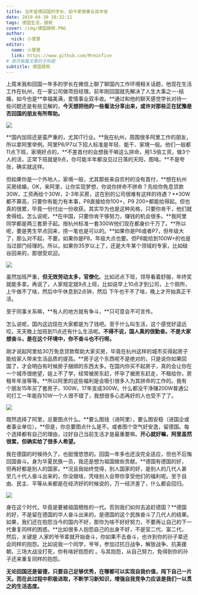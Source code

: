 ```yaml
---
title: 当年留德回国的学长，如今爱情事业双丰收 
date: 2019-04-30 10:32:11
tags: 德国生活，报税
cover: /img/德国报税.PNG
author: 
  nick: 小慧慧
editor:
  name: 小慧慧
  link: https://www.github.com/Mrminfive
# 首页每篇文章的子标题
subtitle: 德国报税
---
```


上周末我和回国一年多的学长在微信上聊了聊国内工作环境相关话题，他现在生活工作在杭州，在一家公司做项目经理。前年刚回国就先解决了人生大事之一-结婚，如今也是**幸福美满，爱情事业双丰收。**通过和他的聊天感觉学长对待一些问题还是有些见解的，**今天想把他的一些看法分享出来，或许对那些正在犹豫是否回国的朋友有所帮助。**

  

![](https://mmbiz.qpic.cn/mmbiz_jpg/rW3MWnUicJ7escj6XXCxiaTZato0jgG5eqO5sP4R4zib6o9oMGpS15Qvv4W81nARyjUjRsQt5qCVkuTNCBy9JXAag/640?wx_fmt=jpeg)

  

**国内加班还是蛮严重的，尤其IT行业。**我在杭州，周围很多阿里工作的朋友，所以拿阿里举例。阿里P6/P7以下招人标准是年轻、能干、家境一般。他们一般都11点下班，家境好点的，**不差首付的会想我干嘛这么拼命，用1.5倍工资，做3个人的活，正常下班就是9点，你可能半年都没见过日落的天阳，图啥。**不是夸张，确实就这样。

  

但如果你是一个外地人，家境一般，尤其那些来自农村的没有首付，**想在杭州买房结婚，OK，来阿里，让你实现梦想，你说你拼命不拼命？先给你免息贷款30W，工资再给个30W，2-3年买房，这在别的公司很难有这样的待遇？**30W都不算高，只要你有能力有本事，P8直接给你100+，P9 200+都能给得起。但也真的很累，毕竟一份付出一份收获。其实华为也是这种风格，只要你肯干，他们就舍得给。怎么说呢，**在中国，只要你肯干够努力，赚钱的机会很多。**我阿里同学都是两三套房子起。按杭州标准一套300W他们现在都身价千万了。**所以呢，要是男生早点回来，捞一笔也是可以的。**如果你是P6或者P7，但年级大了，那么对不起，不要。如果你是P8，年级大点也要。但P8能给到100W+的也是当过部门经理的。所以，如果你35岁以上了，还是大牛某个领域的专家，比如硅谷回来的，那很受欢迎。

  

![](https://mmbiz.qpic.cn/mmbiz_jpg/rW3MWnUicJ7escj6XXCxiaTZato0jgG5eqqMgzQrhu3eo9AFOmk6toCOgTfjFNibr1y3WlmqbpzsqOWoxOgX3pKIA/640?wx_fmt=jpeg)

  

虽然加班严重，**但无效劳动太多，官僚化**。比如迟点下班，领导看着舒服，年终奖就能多拿。再说了，人家规定就9点上班，比如说早上10点才到公司，上个厕所，上午做不了啥，然后中午休息到2点钟，然后 下午也干不了啥，晚上才开始真正干活。

  

至于同事关系嘛，**有人的地方就有争斗，**只可意会不可言传。

  

怎么说呢，国内这边现在大家都是为了钱吧。至于什么叫生活，这个感觉好遥远哎。天天晚上加班到11点还有什么生活呢。**不得不说，国人真的很勤奋。不是大家想奋斗，是在这个环境中，你不奋斗也不行呀。**  

  

刚才说起阿里给30万免息贷款帮助大家买房，毕竟在杭州这样的城市买得起房子能给家人带来生活品质的提高。**房子这个东西呢不是绝对的，只是说你如果回国了，才会明白有时候房子捆绑的东西太多。在国内你买不起房子，真的会让你在一个城市很绝望，娃上不了学，经常被房东赶，怀孕了被房东赶走，不租给你，房租年年涨等等。**所以阿里的这些福利是会吸引很多人为其拼命的工作的。我有个朋友15年买了套房子，100W。17年变成300W。什么都没干净赚200W普通公司打工一年能存10W一个人很不错了，我想很多心态再好的人也受不了了。

  

![](https://mmbiz.qpic.cn/mmbiz_jpg/rW3MWnUicJ7escj6XXCxiaTZato0jgG5eqDgd50plhrDyaPagH0TcVibI0MKJGBLicT3t2IQnvrk8bMncRELnJnbkQ/640?wx_fmt=jpeg)

  

既然选择了阿里，总要图点什么。**要么图钱（进阿里），要么图安稳（进国企或者事业单位）。**但是，你总要图点什么是不。或者图个空气好安逸，留德国。每个选择都有自己的理由，过好自己当前生活才是最重要嘛。**开心就好嘛，阿里虽然很累，但确实给了很多人希望。**

  

我在德国的时候待久了，也挺慢悠悠的。回国一年多也还没完全适应，但也不后悔回国奋斗。身为华夏民族一员，我还是想为祖国做些贡献。**德国有德国的好，但再好都是别人的国家。**况且我始终觉得，别人国家的好，是别人的几代人甚至几十代人奋斗出来的，你没做啥，凭啥别人会带你享受他们的福利呢。至于自由、民主、平等从来都是在经济好的时候说的，万一经济差了，什么都会回归。

  

![](https://mmbiz.qpic.cn/mmbiz_jpg/rW3MWnUicJ7dcicWPVKauoHct60Vu6JtzNjYbPBjVicqH31EX2ME8ZiaW0OfYJ5uSfVicnQ7iaqcEoZuwpSaj9R9oNUg/640?wx_fmt=jpeg)

  

身在这个时代，毕竟是要被祖国牺牲的一代。否则我们如何去追赶德国？**德国的好，不是留在德国的华人奋斗出来的，是德国的这个民族奋斗了几代人的结果。如果，我们还在抱怨当今的国内不好，那你为啥不好好努力，不要再让自己的下一代重复同样的困惑。**比如很多人抱怨自己的出身不好，不是官二代、富二代，然后，关键是 人家的爷爷辈就开始奋斗，你如果不去奋斗，也许到你的孙子辈还会同样的抱怨。比如说我一个同学，爷爷，参加过抗日战争，解放战争、抗美援朝，三场大战没打死，你有啥好抱怨的 。与其抱怨，从自己努力，免得到你的孙子还来重复同样的抱怨。

  

**无论回国还是留德，只要自己足够优秀，在哪都可以实现自我价值，闯下自己一片天。而在此过程中积极进取，不断学习新知识，增强自我竞争力应该是我们一以贯之的生活态度。**